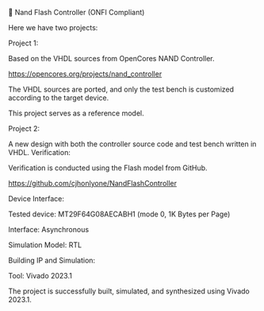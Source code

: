	Nand Flash Controller (ONFI Compliant)

Here we have two projects:

Project 1:

Based on the VHDL sources from OpenCores NAND Controller.

https://opencores.org/projects/nand_controller

The VHDL sources are ported, and only the test bench is customized according to the target device.

This project serves as a reference model.

Project 2:

A new design with both the controller source code and test bench written in VHDL.
Verification:

Verification is conducted using the Flash model from GitHub.

https://github.com/cjhonlyone/NandFlashController

Device Interface:

Tested device: MT29F64G08AECABH1 (mode 0, 1K Bytes per Page)

Interface: Asynchronous

Simulation Model: RTL

Building IP and Simulation:

Tool: Vivado 2023.1

The project is successfully built, simulated, and synthesized using Vivado 2023.1.




